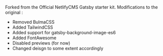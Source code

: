Forked from the Official NetlifyCMS Gatsby starter kit. Modifications to the original :

- Removed BulmaCSS
- Added TailwindCSS
- Added support for gatsby-background-image-es6
- Added FontAwesome
- Disabled previews (for now)
- Changed deisgn to some extent accordingly

